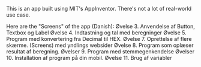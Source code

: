 This is an app built using MIT's AppInventor. There's not a lot of real-world use case.

Here are the "Screens" of the app (Danish):
Øvelse 3. Anvendelse af Button, Textbox og Label
Øvelse 4. Indtastning og tal med beregninger
Øvelse 5. Program med konvertering fra Decimal til HEX.
Øvelse 7. Oprettelse af flere skærme. (Screens) med yndlings websider
Øvelse 8. Program som oplæser resultat af beregning.
Øvelser 9. Program med stemmegenkendelse
Øvelser 10. Installation af program på din mobil.
Øvelse 11. Brug af variabler
